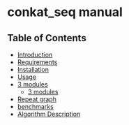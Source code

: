 conkat_seq manual
=================

Table of Contents
-----------------

- [Introduction](#abstract)
- [Requirements](#requirements)
- [Installation](#installation)
- [Usage](#parameters)
- [3 modules](##)
  - [3 modules](##)
- [Repeat graph](#graph)
- [benchmarks](#performance)
- [Algorithm Description](#algorithm)
